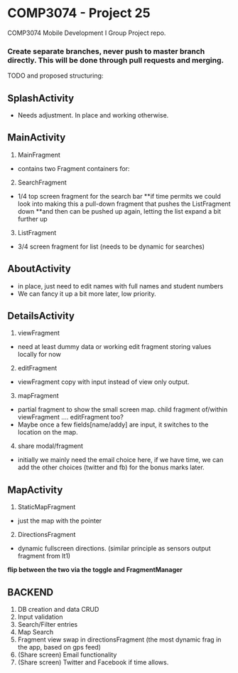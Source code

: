 # COMP3074 - Project 25
COMP3074 Mobile Development I Group Project repo.

### Create separate branches, never push to master branch directly. This will be done through pull requests and merging. 


TODO and proposed structuring: 


## SplashActivity 

  * Needs adjustment. In place and working otherwise. 

## MainActivity  

1. MainFragment
  * contains two Fragment containers for: 
2. SearchFragment
  * 1/4 top screen fragment for the search bar
    **if time permits we could look into making this a pull-down fragment that pushes the ListFragment down
    **and then can be pushed up again, letting the list expand a bit further up

3. ListFragment
  * 3/4 screen fragment for list (needs to be dynamic for searches)
  

## AboutActivity 

* in place, just need to edit names with full names and student numbers
* We can fancy it up a bit more later, low priority.


## DetailsActivity 

1. viewFragment
  * need at least dummy data or working edit fragment storing values locally for now 		
2. editFragment 
  * viewFragment copy with input instead of view only output.        
3. mapFragment 
  * partial fragment to show the small screen map. child fragment of/within viewFragment .... editFragment too? 
  * Maybe once a few fields[name/addy] are input, it switches to the location on the map. 
4. share modal/fragment
  * initially we mainly need the email choice here, if we have time, we can add 
	the other choices (twitter and fb) for the bonus marks later.

## MapActivity 

1. StaticMapFragment
  * just the map with the pointer 
2. DirectionsFragment
  * dynamic fullscreen directions. (similar principle as sensors output fragment from lt1)
  
  **flip between the two via the toggle and FragmentManager**
 



## BACKEND 

1. DB creation and data CRUD 
2. Input validation
3. Search/Filter entries 
4. Map Search 
5. Fragment view swap in directionsFragment (the most dynamic frag in the app, based on gps feed)
6. (Share screen) Email functionality 
7. (Share screen) Twitter and Facebook if time allows.
